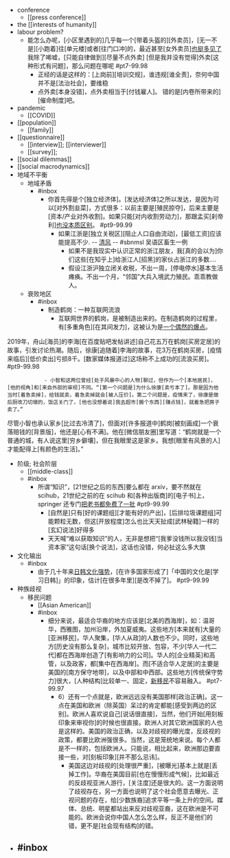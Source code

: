 - conference
    - [[press conference]]
- the [[interests of humanity]]
- labour problem?
    - 能怎么办呢，[小区里遇到的]几乎每一个[带着头盔的][外卖员]，[无一不是][小跑着]往[单元楼]或者[往门口冲]的，最近甚至[女外卖员][也挺多见了](https://bbs.saraba1st.com/2b/thread-2035259-1-1.html)
我除了唏嘘，[只能自律做到][尽量不点外卖]
[但是我并没有觉得]外卖[这种形式有问题]，那么问题在哪呢 #pt7-99.98
        - 正经的话是这样的：[上岗前][培训交规]，谁违规[谁全责]，奈何中国并不是[法治社会]，要维稳
        - 点外卖[本身没错]，点外卖相当于[付钱雇人]。
错的是[内卷所带来的][催命制度]吧。
- pandemic
    - [[COVID]]
- [[population]]
    - [[family]]
- [[questionnaire]]
    - [[interview]]; [[interviewer]]
    - [[survey]];
- [[social dilemmas]]
- [[social macrodynamics]]
- 地域不平衡
    - 地域矛盾
        - #inbox
            - 你首先得是个[独立经济体]。[发达经济体]之所以发达，是因为可以[对外割韭菜]，方式很多：以前主要是[殖民掠夺]，后来主要是[资本/产业对外收割]。如果只能[对内收割劳动力]，那跟孟买[刹帝利][也没本质区别](https://www.zhihu.com/question/35834004/answer/1840861167)。 #pt9-99.99
                - 如果江浙是[独立关税区][阻止人口自由流动]，[最低工资]应该能提高不少. -- [清风](https://www.zhihu.com/people/xie-xu-yang-70) -- #sbnmsl 吴语区畜生一例
                    - 如果不是我现实中认识正常的浙江朋友，我[真的会以为]你们这些[在知乎上]给浙江人[招黑]的家伙占浙江的多数....
                    - 假设江浙沪独立闭关收税，不出一周，[停电停水]基本生活瘫痪。不出一个月，“邻国”大兵入境武力殖民。乖乖教做人。
    - 衰败地区
        - #inbox
            - 制造鹤岗：一种互联网流浪
                - 互联网世界的鹤岗，是被制造出来的。在制造鹤岗的过程里，有[多重角色][在其间发力]，这被认为是[一个偶然的爆点](https://bbs.saraba1st.com/2b/thread-2024001-1-1.html)。

2019年，舟山[海员]的李海[在百度贴吧发帖讲述]自己花五万在鹤岗[买房定居]的故事，引发讨论热潮。随后，徐康[追随着]李海的故事，花3万在鹤岗买房，[疫情来临后][低价卖出]亏损8千。[数家媒体报道过]这场称不上成功的[流浪买房]。 #pt9-99.98


                - 小智和这两位曾经[处于风暴中心的人物]聊过，但作为一个[本地居民]，[他的视角]和[来自外部的审视]不同。“[第一个问题是]为什么徐康[卖亏本了]。那是因为他当时[着急卖掉]，给钱就卖，着急卖掉就会[被人压价]。第二个问题是，疫情来了，徐康是做后厨改刀切墩的，饭店关门了，[他也没想着说]我去超市[搬个东西][赚点钱]，就着急把房子卖了。”

尽管小智也承认家乡[比过去冷清了]，但面对[许多报道中]鹤岗[被刻画成]一个衰落赔钱的[背景版]，他还是[心有不满]。他在[微信朋友圈]里写道：“鹤岗就是一个普通的城，有人说这里[穷乡僻壤]，但在我眼里这是家乡。我想[眼里有风景的人]才能配得上[有颜色的生活]。”
- 阶级; 社会阶层
    - [[middle-class]]
    - #inbox
        - 所谓“知识”，[21世纪之后的东西]要么都在 arxiv，要不然就在 scihub，21世纪之前的在 scihub 和[各种出版商]的[电子书]上，springer 还专门[把老书都免费了一批](https://bbs.saraba1st.com/2b/thread-2005469-1-1.html) #pt9-99.99
            - [自然是]只有[好的课题组][才能有好的产出]，[后排垃圾课题组]可能颗粒无数，但这[开放程度]怎么也比天天扯成[武林秘籍]一样的[玄幻说法]好得多
            - 天天喊“难以获取知识”的人，无非是想把“[我爹没钱所以我没钱]当资本家”这句话[换个说法]，这话也没错，何必扯这么多大旗
- 文化输出
    - #inbox
        - 由于几十年来[日韩文化强势](https://www.zhihu.com/question/473972027/answer/2079516516)，[在许多国家形成了]「中国的文化是[学习日韩]」的印象，估计[在很多年里][是改不掉了]。 #pt9-99.99
- 种族歧视
    - 移民问题
        - [[Asian American]]
        - #inbox
            - 细分来说，最适合华裔的地方应该是[北美的西海岸]，如：温哥华，西雅图，加州沿岸，外加夏威夷。这些地方[本来就有]大量的[亚洲移民]，华人聚集，[华人从政]的人数也不少。同时，这些地方[历史没有那么复杂]，城市比较开放、包容，不少[华人一代二代]都在西海岸创造了[有影响力的公司]。华人的[企业精英]和高管，以及政客，都[集中在西海岸]。而[不适合华人定居]的主要是美国的[南方保守地带]，以及中部和中西部。这些地方[传统保守势力]很大，[人种结构]比较单一、固定，[新移民](https://www.zhihu.com/question/325791926/answer/1802272609)不容易融入。 #pt7-99.97
                - 6）还有一个点就是，欧洲远远没有美国那样[政治正确]。这一点在美国和欧洲（除英国）呆过的肯定都能[感受到两边的区别]。欧洲人喜欢说自己[说话很直接]，当然，他们开始[用刻板印象来审视你]的时候也很直接。欧洲人对其它欧洲国家的人也是这样的。美国的政治正确，以及对歧视的曝光度，反歧视的政策，都要比欧洲强很多。当然，这是笼统地来说。每个人都是不一样的，包括欧洲人。只能说，相比起来，欧洲那边要直接一些，对[刻板印象][并不那么忌讳]。
                    - 美国这边对歧视的[处理很严重]，[被曝光]基本上就是[丢掉工作]。华裔在美国目前[也在慢慢形成气候]，比如最近的反歧视亚洲人游行，[关注度]还是很大的。这一方面说明了歧视存在，另一方面也说明了这个社会愿意去曝光、正视问题的存在，给[少数族裔]追求平等一条上升的空间。媒体、总统、明星都站出来反对歧视亚裔，这在欧洲是不可能的。欧洲会说你中国人怎么怎么样，反正不是他们的错，更不是[社会现有结构]的错。
- #inbox
    - 
